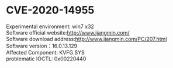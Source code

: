  # CVE-2020-14955
Experimental environment: win7 x32  
Software official website:http://www.jiangmin.com/  
Software download address:http://www.jiangmin.com/PC/207.html  
Software version：16.0.13.129  
Affected Component: KVFG.SYS  
problematic IOCTL: 0x00220440
